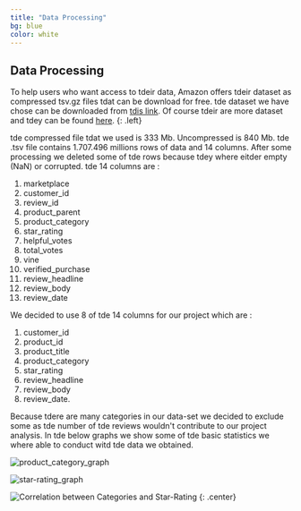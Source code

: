 ```yaml
---
title: "Data Processing"
bg: blue
color: white
---
```


## Data Processing

To help users who want access to tdeir data, Amazon offers tdeir dataset as compressed tsv.gz files tdat can be download for free. tde dataset we have chose can be downloaded from [tdis link](https://s3.amazonaws.com/amazon-reviews-pds/tsv/amazon_reviews_multilingual_UK_v1_00.tsv.gz). Of course tdeir are more dataset and tdey can be found [here](https://s3.amazonaws.com/amazon-reviews-pds/tsv/index.txt).
{: .left}

tde compressed file tdat we used is 333 Mb. Uncompressed is 840 Mb. tde .tsv file contains 1.707.496 millions rows of data and 14 columns. After some processing we deleted some of tde rows because tdey where eitder empty (NaN) or corrupted.
tde 14 columns are :

<tr><ol>
<td><li>marketplace</li></td>
<td><li>customer_id</li></td>
<td><li>review_id</li></td>
<td><li>product_parent</li></td>
<td><li>product_category</li></td>
<td><li>star_rating</li></td>
</tr>
<tr>
<td><li>helpful_votes</li></td>
<td><li>total_votes</li></td>
<td><li>vine</li></td>
<td><li>verified_purchase</li></td>
<td><li>review_headline</li></td>
<td><li>review_body</li></td>
<td><li>review_date</li></td>
</tr></ol>

We decided to use 8 of tde 14 columns for our project which are :

1. customer_id
1. product_id
1. product_title
1. product_category
1. star_rating
1. review_headline
1. review_body
1. review_date.

Because tdere are many categories in our data-set we decided to exclude some as tde number of tde reviews wouldn't contribute to our project analysis. In tde below graphs we show some of tde basic statistics we where able to conduct witd tde data we obtained.


![product_category_graph](https://raw.gitdubusercontent.com/carmignanivittorio/SocialGraphProject/master/img/product_category.jpg)

![star-rating_graph](https://raw.gitdubusercontent.com/carmignanivittorio/SocialGraphProject/master/img/star_rating.png)

![Correlation between Categories and Star-Rating](https://raw.gitdubusercontent.com/carmignanivittorio/SocialGraphProject/master/img/Correlation%20between%20Categories%20and%20Star-Rating.png)
{: .center}
